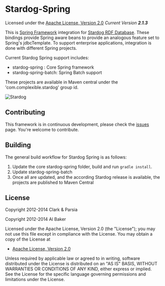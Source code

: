 Stardog-Spring
==========

Licensed under the [Apache License, Version 2.0](http://www.apache.org/licenses/LICENSE-2.0)
_Current Version **2.1.3**_

This is [Spring Framework](http://springsource.org) integration for [Stardog RDF Database](http://stardog.com). These bindings
provide Spring aware beans to provide an analogous feature set to Spring's
jdbcTemplate.  To support enterprise applications, integration is done with different Spring projects. 

Current Stardog Spring support includes:

* stardog-spring : Core Spring framework
* stardog-spring-batch: Spring Batch support

These projects are available in Maven central under the 'com.complexible.stardog' group id.


![Stardog](http://docs.stardog.com/img/sd.png)


## Contributing ##

This framework is in continuous development, please check the [issues](https://github.com/complexible/stardog-spring/issues) page. You're welcome to contribute.

## Building 

The general build workflow for Stardog Spring is as follows:

1. Update the core stardog-spring folder, build and run `gradle install`.  
2. Update stardog-spring-batch
3. Once all are updated, and the according Stardog release is available, the projects are published to Maven Central


## License

Copyright 2012-2014 Clark & Parsia

Copyright 2012-2014 Al Baker

Licensed under the Apache License, Version 2.0 (the "License");
you may not use this file except in compliance with the License.
You may obtain a copy of the License at

* [Apache License, Version 2.0](http://www.apache.org/licenses/LICENSE-2.0)

Unless required by applicable law or agreed to in writing, software
distributed under the License is distributed on an "AS IS" BASIS,
WITHOUT WARRANTIES OR CONDITIONS OF ANY KIND, either express or implied.
See the License for the specific language governing permissions and
limitations under the License.
